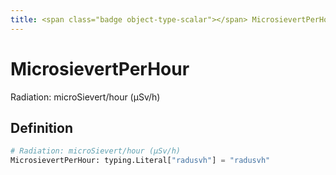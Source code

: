 ```yaml
---
title: <span class="badge object-type-scalar"></span> MicrosievertPerHour
---
```

# <span class="badge object-type-scalar"></span> MicrosievertPerHour

Radiation: microSievert/hour (µSv/h)

## Definition

```python
# Radiation: microSievert/hour (µSv/h)
MicrosievertPerHour: typing.Literal["radusvh"] = "radusvh"
```
